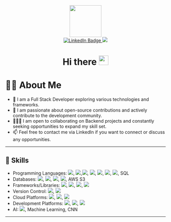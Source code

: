 <div id="header" align="center">
  <img src="https://i.gifer.com/1fZB.gif" width="100"/>

  <div id="badges">
    <a href="https://www.linkedin.com/in/vv-naveen-varma/">
      <img src="https://img.shields.io/badge/LinkedIn-blue?style=for-the-badge&logo=linkedin&logoColor=white" alt="LinkedIn Badge"/>
    </a>
    <a href="https://medium.com/@naveen-varma">
      <img src="https://img.shields.io/badge/Medium-12100E?style=for-the-badge&logo=medium&logoColor=white"/>
    </a>
  </div>
  
  <h1>
  Hi there
  <img src="https://media.giphy.com/media/hvRJCLFzcasrR4ia7z/giphy.gif" width="30px"/>
  </h1>

</div>

# :man_technologist: About Me

- :telescope: I am a Full Stack Developer exploring various technologies and frameworks.
- :seedling: I am passionate about open-source contributions and actively contribute to the development community.
- :people_holding_hands: I am open to collaborating on Backend projects and constantly seeking opportunities to expand my skill set.
- :mailbox: Feel free to contact me via LinkedIn if you want to connect or discuss any opportunities.

---

## :rocket: Skills

- Programming Languages: <img src="https://img.shields.io/badge/Node.js-339933.svg?style=for-the-badge&logo=nodedotjs&logoColor=white" />, <img src="https://img.shields.io/badge/React-20232A?style=for-the-badge&logo=react&logoColor=61DAFB" />,<img src="https://img.shields.io/badge/JavaScript-323330?style=for-the-badge&logo=javascript&logoColor=F7DF1E" />, <img src="https://img.shields.io/badge/Python-FFD43B?style=for-the-badge&logo=python&logoColor=blue" />, <img src="https://img.shields.io/badge/HTML5-E34F26?style=for-the-badge&logo=html5&logoColor=white" />, <img src="https://img.shields.io/badge/CSS3-1572B6?style=for-the-badge&logo=css3&logoColor=white" />, <img src="https://img.shields.io/badge/TypeScript-007ACC?style=for-the-badge&logo=typescript&logoColor=white"/>, SQL
- Databases: <img src="https://img.shields.io/badge/MongoDB-4EA94B?style=for-the-badge&logo=mongodb&logoColor=white" />, <img src="https://img.shields.io/badge/MySQL-005C84?style=for-the-badge&logo=mysql&logoColor=white" />, <img src="https://img.shields.io/badge/PostgreSQL-316192?style=for-the-badge&logo=postgresql&logoColor=white" />, <img src="https://img.shields.io/badge/Redis-DC382D.svg?style=for-the-badge&logo=Redis&logoColor=white"/>, AWS S3
- Frameworks/Libraries: <img src="https://img.shields.io/badge/Express%20js-000000?style=for-the-badge&logo=express&logoColor=white" />, <img src="https://img.shields.io/badge/Socket.io-010101?&style=for-the-badge&logo=Socket.io&logoColor=white" />, <img src="https://img.shields.io/badge/nestjs-E0234E?style=for-the-badge&logo=nestjs&logoColor=white" />, <img src="https://img.shields.io/badge/npm-CB3837?style=for-the-badge&logo=npm&logoColor=white" />
- Version Control: <img src="https://img.shields.io/badge/Git-F05032.svg?style=for-the-badge&logo=Git&logoColor=white"/>, <img src="https://img.shields.io/badge/GitHub-181717.svg?style=for-the-badge&logo=GitHub&logoColor=white"/>
- Cloud Platforms: <img src="https://img.shields.io/badge/Amazon_AWS-FF9900?style=for-the-badge&logo=amazonaws&logoColor=white" />, <img src="https://img.shields.io/badge/Heroku-430098?style=for-the-badge&logo=heroku&logoColor=white"/>, <img src="https://img.shields.io/badge/Google%20Colab-F9AB00.svg?style=for-the-badge&logo=Google-Colab&logoColor=white"/>
- Development Platforms: <img src="https://img.shields.io/badge/Postman-FF6C37?style=for-the-badge&logo=Postman&logoColor=white" />, <img src="https://img.shields.io/badge/Visual_Studio_Code-0078D4?style=for-the-badge&logo=visual%20studio%20code&logoColor=white"/>, <img src="https://img.shields.io/badge/PyCharm-000000.svg?style=for-the-badge&logo=PyCharm&logoColor=white"/>
- AI: <img src="https://img.shields.io/badge/OpenAI-412991.svg?style=for-the-badge&logo=OpenAI&logoColor=white"/>, Machine Learning, CNN


---

